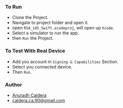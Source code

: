 ### To Run

- Clone the Project.
- Navigate to project folder and open it.
- open `RSA_iOS_Swift.xcodeproj`, will open up `Xcode`.
- Select a simulator to run the app.
- then `Run` the Project.

### To Test With Real Device

- Add you account in `Signing & Capabilities` Section.
- Select you connected device.
- Then `Run`.

### Author
- [Anuradh Caldera ](htts://anuradhss.github.io)
- caldera.ca.90@gmail.com
